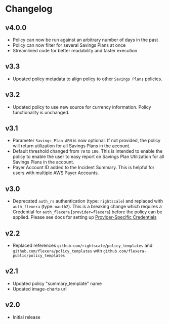 # Changelog

## v4.0.0

- Policy can now be run against an arbitrary number of days in the past
- Policy can now filter for several Savings Plans at once
- Streamlined code for better readability and faster execution

## v3.3

- Updated policy metadata to align policy to other `Savings Plans` policies.

## v3.2

- Updated policy to use new source for currency information. Policy functionality is unchanged.

## v3.1

- Parameter `Savings Plan ARN` is now optional.  If not provided, the policy will return utilization for all Savings Plans in the account.
- Default threshold changed from `70` to `100`.  This is intended to enable the policy to enable the user to easy report on Savings Plan Utilization for all Savings Plans in the account.
- Payer Account ID added to the Incident Summary.  This is helpful for users with multiple AWS Payer Accounts.

## v3.0

- Deprecated `auth_rs` authentication (type: `rightscale`) and replaced with `auth_flexera` (type: `oauth2`).  This is a breaking change which requires a Credential for `auth_flexera` [`provider=flexera`] before the policy can be applied.  Please see docs for setting up [Provider-Specific Credentials](https://docs.flexera.com/flexera/EN/Automation/ProviderCredentials.htm)

## v2.2

- Replaced references `github.com/rightscale/policy_templates` and `github.com/flexera/policy_templates` with `github.com/flexera-public/policy_templates`

## v2.1

- Updated policy "summary_template" name
- Updated image-charts url

## v2.0

- Initial release
